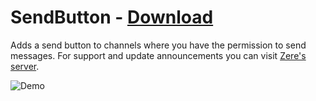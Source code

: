 # SendButton - [Download](http://betterdiscord.net/ghdl/?url=https://betterdiscord.net/ghdl?url=https://raw.githubusercontent.com/rauenzi/BetterDiscordAddons/master/Plugins/SendButton/SendButton.plugin.js)

Adds a send button to channels where you have the permission to send messages. For support and update announcements you can visit [Zere's server](https://bit.ly/ZeresServer).

![Demo](http://i.zackrauen.com/xC7lED.gif)


